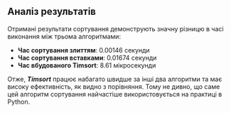 
## Аналіз результатів

Отримані результати сортування демонструють значну різницю в часі виконання між трьома алгоритмами:

-   **Час сортування злиттям**: 0.00146 секунди
-   **Час сортування вставками**: 0.01674 секунди
-   **Час вбудованого Timsort**: 8.61 мікросекунди

Отже, ***Timsort*** працює набагато швидше за інші два алгоритми та має високу ефективність, як видно з порівняння. Тому не дивно, що саме цей алгоритм сортування найчастіше використовується на практиці в Python. 